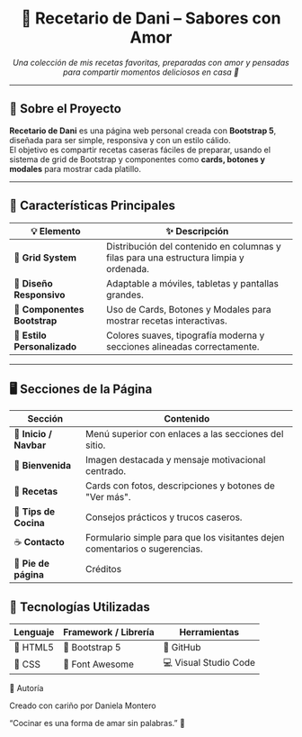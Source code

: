 <h1 align="center">🍰 Recetario de Dani – Sabores con Amor</h1>

<p align="center">
  <em>Una colección de mis recetas favoritas, preparadas con amor y pensadas para compartir momentos deliciosos en casa 💛</em>
</p>

---

## 🌿 Sobre el Proyecto

**Recetario de Dani** es una página web personal creada con **Bootstrap 5**, diseñada para ser simple, responsiva y con un estilo cálido.  
El objetivo es compartir recetas caseras fáciles de preparar, usando el sistema de grid de Bootstrap y componentes como **cards, botones y modales** para mostrar cada platillo.

---

## 🍳 Características Principales

| 💡 Elemento | ✨ Descripción |
|--------------|----------------|
| 🧱 **Grid System** | Distribución del contenido en columnas y filas para una estructura limpia y ordenada. |
| 📱 **Diseño Responsivo** | Adaptable a móviles, tabletas y pantallas grandes. |
| 🧁 **Componentes Bootstrap** | Uso de Cards, Botones y Modales para mostrar recetas interactivas. |
| 🎨 **Estilo Personalizado** | Colores suaves, tipografía moderna y secciones alineadas correctamente. |

---
## 🖥️ Secciones de la Página

| Sección                | Contenido                                                                  |
| ---------------------- | -------------------------------------------------------------------------- |
| 🍓 **Inicio / Navbar** | Menú superior con enlaces a las secciones del sitio.                       |
| 🍰 **Bienvenida**      | Imagen destacada y mensaje motivacional centrado.                          |
| 🥗 **Recetas**         | Cards con fotos, descripciones y botones de "Ver más".                     |
| 🧺 **Tips de Cocina**  | Consejos prácticos y trucos caseros.                                       |
| ☕ **Contacto**         | Formulario simple para que los visitantes dejen comentarios o sugerencias. |
| 🩵 **Pie de página**   | Créditos                               |


## 🧁 Tecnologías Utilizadas

| Lenguaje | Framework / Librería | Herramientas          |
| -------- | -------------------- | --------------------- |
| 🧠 HTML5 | 💎 Bootstrap 5       | 🧩 GitHub             |
| 🎨 CSS  | 🧰 Font Awesome      | 💻 Visual Studio Code |

💬 Autoría

Creado con cariño por Daniela Montero

“Cocinar es una forma de amar sin palabras.” 🥰